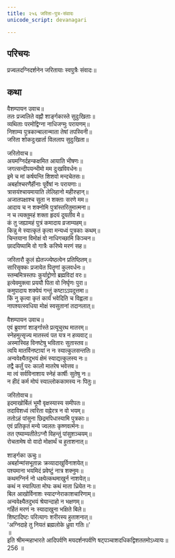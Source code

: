 ```yaml
---
title: २५६ जरिता-पुत्र-संवादः
unicode_script: devanagari

---
```

## परिचयः

प्रज्वलदग्निदर्शनेन जरितायाः स्वपुत्रैः संवादः॥  

## कथा

वैशम्पायन उवाच॥  
ततः प्रज्वलिते वह्नौ शार्ङ्गकास्ते सुदुःखिताः॥  
व्यथिताः परमोद्विग्ना नाधिजग्मुः परायणम्॥  
निशाम्य पुत्रकान्बालान्माता तेषां तपस्विनी॥  
जरिता शोकदुःखार्ता विललाप सुदुःखिता॥  

जरितोवाच॥  
अयमग्निर्दहन्कक्षमित आयाति भीषणः॥  
जगत्सन्दीपयन्भीमो मम दुःखविवर्धनः॥  
इमे च मां कर्षयन्ति शिशवो मन्दचेतसः॥  
अबर्हाश्चरणैर्हीनाः पूर्वेषां नः परायणाः॥  
त्रासयंश्चायमायाति लेलिहानो महीरुहान्॥  
अजातपक्षाश्च सुता न शक्ताः सरणे मम॥  
आदाय च न शक्नोमि पुत्रांस्तरितुमात्मना॥  
न च त्यक्तुमहं शक्ता हृदयं दूयतीव मे॥  
कं तु जह्यामहं पुत्रं कमादाय व्रजाम्यहम्॥  
किन्नु मे स्यात्कृतं कृत्वा मन्यध्वं पुत्रकाः कथम्॥  
चिन्तयाना विमोक्षं वो नाधिगच्छामि किञ्चन॥  
छादयिष्यामि वो गात्रैः करिष्ये मरणं सह॥  

जरितारौ कुलं ह्येतज्ज्येष्ठत्वेन प्रतिष्ठितम्॥  
सारिसृक्कः प्रजायेत पितॄणां कुलवर्धनः॥  
स्तम्बमित्रस्तपः कुर्याद्द्रोणो ब्रह्मविदां वरः॥  
इत्येवमुक्त्वा प्रययौ पिता वो निर्घृणः पुरा॥  
कमुपादाय शक्येयं गन्तुं कष्टाऽऽपदुत्तमा॥  
किं नु कृत्वा कृतं कार्यं भवेदिति च विह्वला॥  
नापश्यत्स्वधिया मोक्षं स्वसुतानां तदानलात्॥  

वैशम्पायन उवाच॥  
एवं ब्रुवाणां शार्ङ्गास्ते प्रत्यूचुरथ मातरम्॥  
स्नेहमुत्सृज्य मातस्त्वं पत यत्र न हव्यवाट्॥  
अस्मास्विह विनष्टेषु भवितारः सुतास्तव॥  
त्वयि मातर्विनष्टायां न नः स्यात्कुलसन्ततिः॥  
अन्ववेक्ष्यैतदुभयं क्षेमं स्याद्यत्कुलस्य नः॥  
तद्वै कर्तुं परः कालो मातरेष भवेत्तव॥  
मा त्वं सर्वविनाशाय स्नेहं कार्षीः सुतेषु नः॥  
न हीदं कर्म मोघं स्याल्लोककामस्य नः पितुः॥  

जरितोवाच॥  
इदमाखोर्बिलं भूमौ वृक्षस्यास्य समीपतः॥  
तदाविशध्वं त्वरिता वह्नेरत्र न वो भयम्॥  
ततोऽहं पांसुना छिद्रमपिधास्यामि पुत्रकाः॥  
एवं प्रतिकृतं मन्ये ज्वलतः कृष्णवर्त्मनः॥  
तत एष्याम्यतीतेऽग्नौ विहन्तुं पांसुशञ्चयम्॥  
रोचतामेष वो वादो मोक्षार्थं च हुताशनात्॥  

शार्ङ्गका ऊचुः॥  
अबर्हान्मांसभूतान्नः क्रव्यादाखुर्विनाशयेत्॥  
पश्यमाना भयमिदं प्रवेष्टुं नात्र शक्नुमः॥  
कथमग्निर्न नो धक्ष्येत्कथमाखुर्न नाशयेत्॥  
कथं न स्यात्पिता मोघः कथं माता ध्रियेत नः॥  
बिल आखोर्विनाशः स्यादग्नेराकाशचारिणाम्॥  
अन्ववेक्ष्यैतदुभयं श्रेयान्दाहो न भक्षणम्॥  
गर्हितं मरणं नः स्यादाखुना भक्षिते बिले॥  
शिष्टादिष्टः परित्यागः शरीरस्य हुताशनात्॥  
'अग्निदाहे तु नियतं ब्रह्मलोके ध्रुवा गतिः॥'  
॥  
इति श्रीमन्महाभारते आदिपर्वणि मयदर्शनपर्वणि षट्पञ्चाशदधिकद्विशततमोऽध्यायः॥  
256 ॥  
